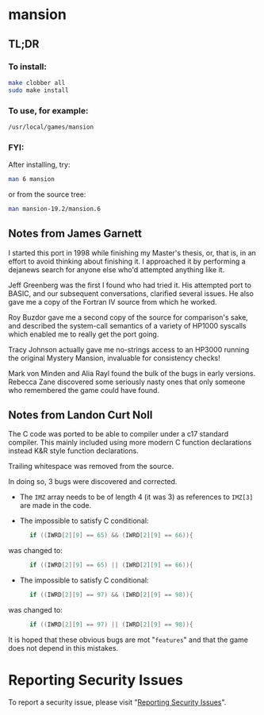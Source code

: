 # mansion

## TL;DR


### To install:

```sh
make clobber all
sudo make install
```

### To use, for example:

```sh
/usr/local/games/mansion
```

### FYI:

After installing, try:

```sh
man 6 mansion
```

or from the source tree:

```sh
man mansion-19.2/mansion.6
```


## Notes from James Garnett

I started this port in 1998 while finishing my Master's thesis, or, that is,
in an effort to avoid thinking about finishing it.  I approached it by
performing a dejanews search for anyone else who'd attempted anything like
it.

Jeff Greenberg was the first I found who had tried it.  His attempted port
to BASIC, and our subsequent conversations, clarified several issues.  He
also gave me a copy of the Fortran IV source from which he worked.

Roy Buzdor gave me a second copy of the source for comparison's sake, and
described the system-call semantics of a variety of HP1000 syscalls which
enabled me to really get the port going.

Tracy Johnson actually gave me no-strings access to an HP3000 running the
original Mystery Mansion, invaluable for consistency checks!

Mark von Minden and Alia Rayl found the bulk of the bugs in early versions.
Rebecca Zane discovered some seriously nasty ones that only someone who
remembered the game could have found.


## Notes from Landon Curt Noll

The C code was ported to be able to compiler under a c17 standard compiler.
This mainly included using more modern C function declarations instead K&R style function declarations.

Trailing whitespace was removed from the source.

In doing so, 3 bugs were discovered and corrected.

* The `IMZ` array needs to be of length 4 (it was 3) as references to `IMZ[3]` are made in the code.

* The impossible to satisfy C conditional:

```c
      if ((IWRD[2][9] == 65) && (IWRD[2][9] == 66)){
```

was changed to:

```c
      if ((IWRD[2][9] == 65) || (IWRD[2][9] == 66)){
```

* The impossible to satisfy C conditional:

```c
      if ((IWRD[2][9] == 97) && (IWRD[2][9] == 98)){
```

was changed to:

```c
      if ((IWRD[2][9] == 97) || (IWRD[2][9] == 98)){
```

It is hoped that these obvious bugs are mot "`features`" and that the game does
not depend in this mistakes.


# Reporting Security Issues

To report a security issue, please visit "[Reporting Security Issues](https://github.com/lcn2/mansion/security/policy)".

